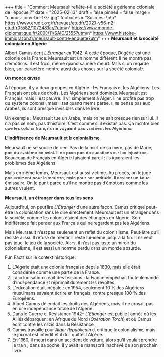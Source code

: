 +++
title = "Comment Meursault reflète-t-il la société algérienne coloniale de l’époque ?"
date = "2025-02-13"
draft = false
pinned = false
image = "camus-couv-bd-1-3-.jpg"
footnotes = "Sources: \n\n* <https://www.erudit.org/fr/revues/etudfr/2020-v56-n2-etudfr05582/1072483ar/?utm>\n* <https://www.monde-diplomatique.fr/2000/11/SAID/2555?utm>\n* <https://www.histoire-immigration.fr/meursault-contre-enquete?utm>"
+++
**Meursault et la société coloniale en Algérie**

Albert Camus écrit *L’Étranger* en 1942. À cette époque, l’Algérie est une colonie de la France. Meursault est un homme différent. Il ne montre pas d’émotions. Il est froid, même quand sa mère meurt. Mais si on regarde bien, son caractère montre aussi des choses sur la société coloniale.

**Un monde divisé**

À l’époque, il y a deux groupes en Algérie : les Français et les Algériens. Les Français ont plus de droits. Les Algériens sont dominés. Meursault est Français, mais il est pauvre. Il vit simplement à Alger. Il ne profite pas trop du système colonial, mais il fait quand même partie. Il ne pense pas aux Arabes, ils sont presque invisibles dans le livre.

Un exemple : Meursault tue un Arabe, mais on ne sait presque rien sur lui. Il n’a pas de nom, pas d’histoire. C’est comme si il existait pas. Ça montre bien que les colons français ne voyaient pas vraiment les Algériens.

**L’indifférence de Meursault et le colonialisme**

Meursault ne se soucie de rien. Pas de la mort de sa mère, pas de Marie, pas du système colonial. Il ne pose pas de questions sur les injustices. Beaucoup de Français en Algérie faisaient pareil : ils ignoraient les problèmes des Algériens.

Mais en même temps, Meursault est aussi victime. Au procès, on le juge pas vraiment pour le meurtre, mais pour son attitude. Il devient un bouc émissaire. On le punit parce qu’il ne montre pas d’émotions comme les autres veulent.

**Meursault, un étranger dans tous les sens**

Aujourd’hui, on peut lire *L’Étranger* d’une autre façon. Camus critique peut-être la colonisation sans le dire directement. Meursault est un étranger dans la société, comme les colons étaient des étrangers en Algérie. Son indifférence fait penser aux Français qui ne regardent pas les Algériens.

Mais Meursault n’est pas seulement un reflet du colonialisme. Peut-être qu’il résiste aussi. Il refuse de mentir, il reste lui-même jusqu’à la fin. Il ne veut pas jouer le jeu de la société. Alors, il n’est pas juste un miroir du colonialisme, il est aussi un homme perdu dans un monde absurde.



Fun Facts sur le context historique:

1. L’Algérie était une colonie française depuis 1830, mais elle était considérée comme une partie de la France.
2. La colonisation créait des tensions : la France empêchait toute demande d’indépendance et réprimait durement les révoltes.
3. L’éducation était inégale : en 1954, seulement 10 % des Algériens musulmans savaient écrire en français, contre presque 100 % des Européens.
4. Albert Camus défendait les droits des Algériens, mais il ne croyait pas en une indépendance totale de l’Algérie.
5. Dans le Guerre et Résistance 1942– *L’Étranger* est publié l’année où les Alliés débarquent en Afrique du Nord (*Opération Torch*) et où Camus écrit contre les nazis dans la Résistance.
6. Camus travaille pour *Alger Républicain* et critique le colonialisme, mais le journal est interdit et il doit quitter l’Algérie.
7. En 1960, il meurt dans un accident de voiture, alors qu’il voulait prendre le train ; dans sa poche, il y avait le manuscrit inachevé de son prochain livre.